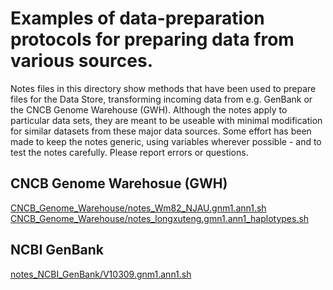# Examples of data-preparation protocols for preparing data from various sources.
Notes files in this directory show methods that have been used to prepare files for the Data Store,
transforming incoming data from e.g. GenBank or the CNCB Genome Warehouse (GWH).
Although the notes apply to particular data sets, they are meant to be useable with minimal modification
for similar datasets from these major data sources. Some effort has been made to keep the
notes generic, using variables wherever possible - and to test the notes carefully. Please report errors or questions.

## CNCB Genome Warehosue (GWH)
<a href="CNCB_Genome_Warehouse/notes_Wm82_NJAU.gnm1.ann1.sh">CNCB_Genome_Warehouse/notes_Wm82_NJAU.gnm1.ann1.sh</a>
<a href="CNCB_Genome_Warehouse/notes_longxuteng.gmn1.ann1_haplotypes.sh">CNCB_Genome_Warehouse/notes_longxuteng.gmn1.ann1_haplotypes.sh</a>

## NCBI GenBank
<a href="notes_NCBI_GenBank/V10309.gnm1.ann1.sh">notes_NCBI_GenBank/V10309.gnm1.ann1.sh</a>

